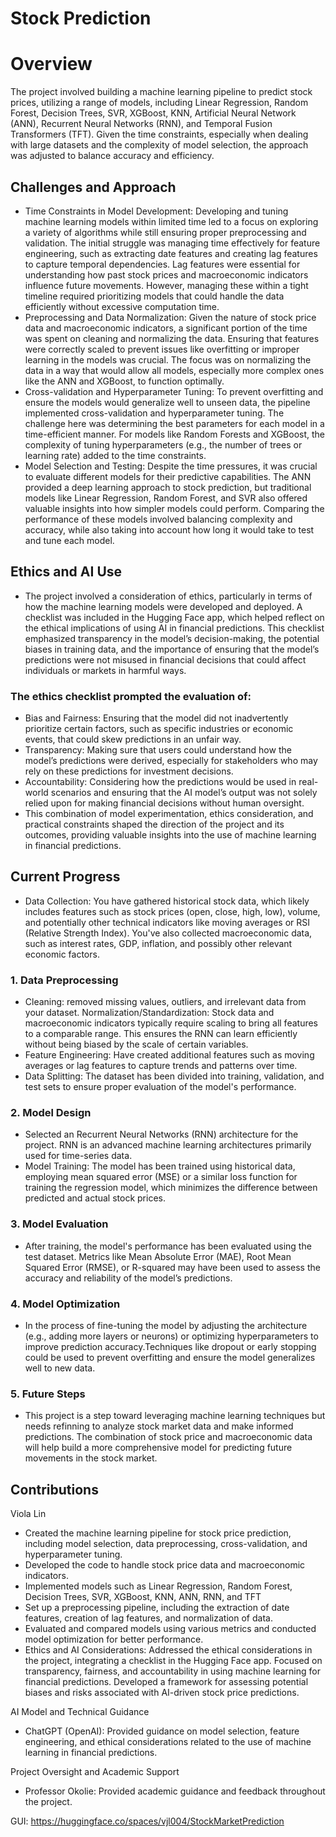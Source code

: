 # Stock Prediction

# Overview
The project involved building a machine learning pipeline to predict stock prices, utilizing a range of models, including Linear Regression, Random Forest, Decision Trees, SVR, XGBoost, KNN, Artificial Neural Network (ANN), Recurrent Neural Networks (RNN), and Temporal Fusion Transformers (TFT). Given the time constraints, especially when dealing with large datasets and the complexity of model selection, the approach was adjusted to balance accuracy and efficiency.

## Challenges and Approach
- Time Constraints in Model Development: Developing and tuning machine learning models within limited time led to a focus on exploring a variety of algorithms while still ensuring proper preprocessing and validation. The initial struggle was managing time effectively for feature engineering, such as extracting date features and creating lag features to capture temporal dependencies. Lag features were essential for understanding how past stock prices and macroeconomic indicators influence future movements. However, managing these within a tight timeline required prioritizing models that could handle the data efficiently without excessive computation time.
- Preprocessing and Data Normalization: Given the nature of stock price data and macroeconomic indicators, a significant portion of the time was spent on cleaning and normalizing the data. Ensuring that features were correctly scaled to prevent issues like overfitting or improper learning in the models was crucial. The focus was on normalizing the data in a way that would allow all models, especially more complex ones like the ANN and XGBoost, to function optimally.
- Cross-validation and Hyperparameter Tuning: To prevent overfitting and ensure the models would generalize well to unseen data, the pipeline implemented cross-validation and hyperparameter tuning. The challenge here was determining the best parameters for each model in a time-efficient manner. For models like Random Forests and XGBoost, the complexity of tuning hyperparameters (e.g., the number of trees or learning rate) added to the time constraints.
- Model Selection and Testing: Despite the time pressures, it was crucial to evaluate different models for their predictive capabilities. The ANN provided a deep learning approach to stock prediction, but traditional models like Linear Regression, Random Forest, and SVR also offered valuable insights into how simpler models could perform. Comparing the performance of these models involved balancing complexity and accuracy, while also taking into account how long it would take to test and tune each model.

## Ethics and AI Use
- The project involved a consideration of ethics, particularly in terms of how the machine learning models were developed and deployed. A checklist was included in the Hugging Face app, which helped reflect on the ethical implications of using AI in financial predictions. This checklist emphasized transparency in the model’s decision-making, the potential biases in training data, and the importance of ensuring that the model’s predictions were not misused in financial decisions that could affect individuals or markets in harmful ways.

### The ethics checklist prompted the evaluation of:
- Bias and Fairness: Ensuring that the model did not inadvertently prioritize certain factors, such as specific industries or economic events, that could skew predictions in an unfair way.
- Transparency: Making sure that users could understand how the model’s predictions were derived, especially for stakeholders who may rely on these predictions for investment decisions.
- Accountability: Considering how the predictions would be used in real-world scenarios and ensuring that the AI model’s output was not solely relied upon for making financial decisions without human oversight.
- This combination of model experimentation, ethics consideration, and practical constraints shaped the direction of the project and its outcomes, providing valuable insights into the use of machine learning in financial predictions.

## Current Progress
- Data Collection: You have gathered historical stock data, which likely includes features such as stock prices (open, close, high, low), volume, and potentially other technical indicators like moving averages or RSI (Relative Strength Index). You've also collected macroeconomic data, such as interest rates, GDP, inflation, and possibly other relevant economic factors.

### 1. Data Preprocessing
- Cleaning:  removed missing values, outliers, and irrelevant data from your dataset.
Normalization/Standardization: Stock data and macroeconomic indicators typically require scaling to bring all features to a comparable range. This ensures the RNN can learn efficiently without being biased by the scale of certain variables.
- Feature Engineering: Have created additional features such as moving averages or lag features to capture trends and patterns over time.
- Data Splitting: The dataset has been divided into training, validation, and test sets to ensure proper evaluation of the model's performance.

### 2. Model Design
- Selected an Recurrent Neural Networks (RNN) architecture for the project. RNN is an advanced machine learning architectures primarily used for time-series data.
- Model Training: The model has been trained using historical data, employing mean squared error (MSE) or a similar loss function for training the regression model, which minimizes the difference between predicted and actual stock prices.

### 3. Model Evaluation
- After training, the model's performance has been evaluated using the test dataset. Metrics like Mean Absolute Error (MAE), Root Mean Squared Error (RMSE), or R-squared may have been used to assess the accuracy and reliability of the model’s predictions.

### 4. Model Optimization
- In the process of fine-tuning the model by adjusting the architecture (e.g., adding more layers or neurons) or optimizing hyperparameters to improve prediction accuracy.Techniques like dropout or early stopping could be used to prevent overfitting and ensure the model generalizes well to new data.

### 5. Future Steps
- This project is a step toward leveraging machine learning techniques but needs refinning to analyze stock market data and make informed predictions. The combination of stock price and macroeconomic data will help build a more comprehensive model for predicting future movements in the stock market.

## Contributions
Viola Lin
 - Created the machine learning pipeline for stock price prediction, including model selection, data preprocessing, cross-validation, and hyperparameter tuning.
 - Developed the code to handle stock price data and macroeconomic indicators.
 - Implemented models such as Linear Regression, Random Forest, Decision Trees, SVR, XGBoost, KNN, ANN, RNN, and TFT
 - Set up a preprocessing pipeline, including the extraction of date features, creation of lag features, and normalization of data.
 - Evaluated and compared models using various metrics and conducted model optimization for better performance.
 - Ethics and AI Considerations: Addressed the ethical considerations in the project, integrating a checklist in the Hugging Face app. Focused on transparency, fairness, and accountability in using machine learning for financial predictions. Developed a framework for assessing potential biases and risks associated with AI-driven stock price predictions.

AI Model and Technical Guidance
- ChatGPT (OpenAI): Provided guidance on model selection, feature engineering, and ethical considerations related to the use of machine learning in financial predictions.

Project Oversight and Academic Support
- Professor Okolie: Provided academic guidance and feedback throughout the project.

GUI: https://huggingface.co/spaces/vjl004/StockMarketPrediction
